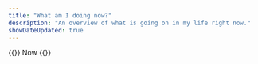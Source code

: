 ```yaml
---
title: "What am I doing now?"
description: "An overview of what is going on in my life right now."
showDateUpdated: true
---
```


{{<lead>}}
Now
{{</lead>}}

